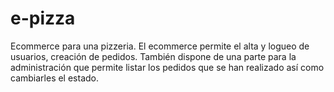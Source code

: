 # e-pizza
Ecommerce para una pizzeria.
El ecommerce permite el alta y logueo de usuarios, creación de pedidos. También dispone de una parte para la administración que permite listar los pedidos que se han realizado así como cambiarles el estado.
